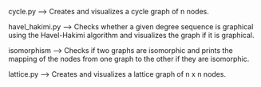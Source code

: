 cycle.py --> Creates and visualizes a cycle graph of n nodes.

havel_hakimi.py --> Checks whether a given degree sequence is graphical using the Havel-Hakimi algorithm and visualizes the graph if it is graphical.

isomorphism --> Checks if two graphs are isomorphic and prints the mapping of the nodes from one graph to the other if they are isomorphic.

lattice.py --> Creates and visualizes a lattice graph of n x n nodes.
